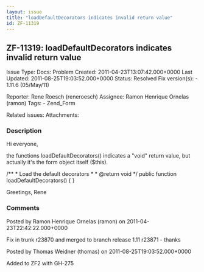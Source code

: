 ```yaml
---
layout: issue
title: "loadDefaultDecorators indicates invalid return value"
id: ZF-11319
---
```


ZF-11319: loadDefaultDecorators indicates invalid return value
--------------------------------------------------------------

 Issue Type: Docs: Problem Created: 2011-04-23T13:07:42.000+0000 Last Updated: 2011-08-25T19:03:52.000+0000 Status: Resolved Fix version(s): - 1.11.6 (05/May/11)
 
 Reporter:  Rene Roesch (reneroesch)  Assignee:  Ramon Henrique Ornelas (ramon)  Tags: - Zend\_Form
 
 Related issues: 
 Attachments: 
### Description

Hi everyone,

the functions loadDefaultDecorators() indicates a "void" return value, but actually it's the form object itself ($this).

/\*\* \* Load the default decorators \* \* @return void \*/ public function loadDefaultDecorators() { }

Greetings, Rene

 

 

### Comments

Posted by Ramon Henrique Ornelas (ramon) on 2011-04-23T22:42:22.000+0000

Fix in trunk r23870 and merged to branch release 1.11 r23871 - thanks

 

 

Posted by Thomas Weidner (thomas) on 2011-08-25T19:03:52.000+0000

Added to ZF2 with GH-275

 

 